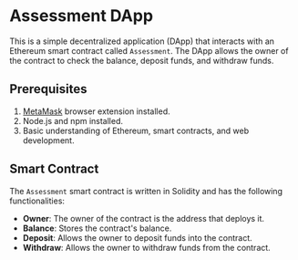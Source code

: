 # Assessment DApp
This is a simple decentralized application (DApp) that interacts with an Ethereum smart contract called `Assessment`. The DApp allows the owner of the contract to check the balance, deposit funds, and withdraw funds.
## Prerequisites
1. [MetaMask](https://metamask.io/) browser extension installed.
2. Node.js and npm installed.
3. Basic understanding of Ethereum, smart contracts, and web development.
## Smart Contract
The `Assessment` smart contract is written in Solidity and has the following functionalities:
- **Owner**: The owner of the contract is the address that deploys it.
- **Balance**: Stores the contract's balance.
- **Deposit**: Allows the owner to deposit funds into the contract.
- **Withdraw**: Allows the owner to withdraw funds from the contract.
